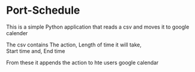 # Port-Schedule
This is a simple Python application that reads a csv and moves it to google calender

The csv contains 
  The action,
  Length of time it will take,   
  Start time and,
  End time
    
From these it appends the action to hte users google calendar
